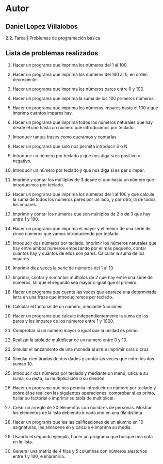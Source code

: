 # Autor
## Daniel Lopez Villalobos

2.2. Tarea | Problemas de programación básica

## Lista  de problemas realizados

1. Hacer un programa que imprima los números del 1 al 100. 
2. Hacer un programa que imprima los números del 100 al 0, en orden decreciente. 
3. Hacer un programa que imprima los números pares entre 0 y 100. 
4. Hacer un programa que imprima la suma de los 100 primeros números. 
5. Hacer  un  programa  que  imprima  los  números  impares  hasta  el  100  y  que  imprima  cuantos impares hay. 
6. Hacer un programa que imprima todos los números naturales que hay desde el uno hasta un número que introducimos por teclado. 
7. Introducir tantas frases como queramos y contarlas. 
8. Hacer un programa que solo nos permita introducir S o N. 
9. Introducir un número por teclado y que nos diga si es positivo o negativo.  
10. Introducir un número por teclado y que nos diga si es par o impar. 
11.  Imprimir  y  contar  los  múltiplos  de  3  desde  el  uno  hasta  un  número  que  introducimos  por teclado. 
12. Hacer un programa que imprima los números del 1 al 100 y que calcule la suma de todos los números pares por un lado, y por otro, la de todos los impares. 
13. Imprimir y contar los números que son múltiplos de 2 o de 3 que hay entre 1 y 100.  
14.  Hacer  un  programa  que  imprima  el  mayor  y  el  menor  de  una  serie  de  cinco  números  que vamos introduciendo por teclado. 
15.  Introducir  dos  números  por  teclado.  Imprimir  los  números  naturales  que  hay  entre  ambos números  empezando  por  el  más  pequeño,  contar  cuántos  hay  y  cuántos  de  ellos  son  pares. Calcular la suma de los impares. 
16. Imprimir diez veces la serie de números del 1 al 10. 
17.  Imprimir,  contar  y  sumar  los  múltiplos  de  2  que  hay  entre  una  serie  de  números,  tal  que  el segundo sea mayor o igual que el primero. 
18.  Hacer  un  programa  que  cuente  las  veces  que  aparece  una  determinada  letra  en  una  frase que introduciremos por teclado.
  

20. Calcular el factorial de un número, mediante funciones. 
21. Hacer  un  programa  que  calcule  independientemente  la  suma  de  los  pares  y  los  impares  de los números entre 1 y 1000. 


24. Comprobar si un número mayor o igual que la unidad es primo.


27. Realizar la tabla de multiplicar de un numero entre 0 y 10. 
28. Simular el lanzamiento de una moneda al aire e imprimir cara o cruz. 
29. Simular cien tiradas de dos dados y contar las veces que entre los dos suman 10. 
30.  Introducir  dos  números  por  teclado  y  mediante  un  menú,  calcule  su  suma,  su  resta,  su multiplicación o su división. 
31.  Hacer  un  programa  que  nos  permita  introducir  un  número  por  teclado  y  sobre  él  se  realicen las  siguientes  operaciones:  comprobar  si  es  primo,  hallar  su  factorial  o  imprimir  su  tabla  de multiplicar. 
32. Crear un arreglo de 20 elementos con nombres de personas. Mostrar los elementos de la lista debiendo ir cada uno en una fila distinta.  
33. Hacer un programa que lea las calificaciones de un alumno en 10 asignaturas, las almacene en y calcule e imprima su media. 
34. Usando el segundo ejemplo, hacer un programa que busque una nota en la lista. 
35.  Generar  una  matriz  de  4  filas  y  5  columnas  con  números  aleatorios  entre  1  y  100,  e imprimirla. 